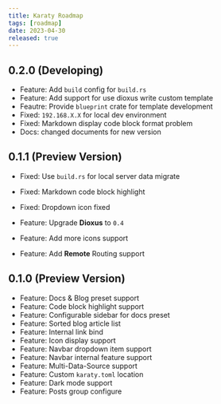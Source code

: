 ```yaml
---
title: Karaty Roadmap
tags: [roadmap]
date: 2023-04-30
released: true
---
```


## 0.2.0 (Developing)

- Feature: Add `build` config for `build.rs`
- Feature: Add support for use dioxus write custom template
- Feautre: Provide `blueprint` crate for template development
- Fixed: `192.168.X.X` for local dev environment
- Fixed: Markdown display code block format problem
- Docs: changed documents for new version

## 0.1.1 (Preview Version)

- Fixed: Use `build.rs` for local server data migrate
- Fixed: Markdown code block highlight
- Fixed: Dropdown icon fixed

- Feature: Upgrade **Dioxus** to `0.4`
- Feature: Add more icons support
- Feature: Add **Remote** Routing support

## 0.1.0 (Preview Version)

- Feature: Docs & Blog preset support
- Feature: Code block highlight support
- Feature: Configurable sidebar for docs preset
- Feature: Sorted blog article list
- Feature: Internal link bind
- Feature: Icon display support
- Feature: Navbar dropdown item support
- Feature: Navbar internal feature support
- Feature: Multi-Data-Source support
- Feature: Custom `karaty.toml` location
- Feature: Dark mode support
- Feature: Posts group configure

